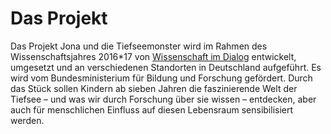 # Das Projekt

Das Projekt Jona und die Tiefseemonster wird im Rahmen des Wissenschaftsjahres 2016\*17 von <a href="http://www.wissenschaft-im-dialog.de" target="_blank">Wissenschaft im Dialog</a> entwickelt, umgesetzt und an verschiedenen Standorten in Deutschland aufgeführt. Es wird vom Bundesministerium für Bildung und Forschung gefördert. Durch das Stück sollen Kindern ab sieben Jahren die faszinierende Welt der Tiefsee – und was wir durch Forschung über sie wissen – entdecken, aber auch für menschlichen Einfluss auf diesen Lebensraum sensibilisiert werden. 